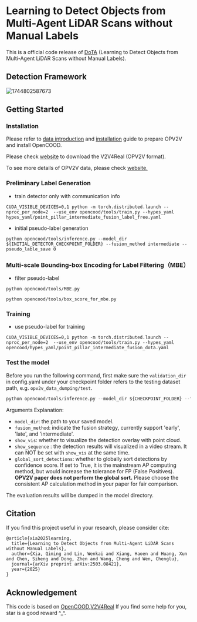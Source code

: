 # Learning to Detect Objects from Multi-Agent LiDAR Scans without Manual Labels

This is a official code release of [DoTA](https://arxiv.org/abs/2503.08421) (Learning to Detect Objects from Multi-Agent LiDAR Scans without Manual Labels). 

## Detection Framework
![1744802587673](https://github.com/user-attachments/assets/56aa59e3-4403-4722-ba1f-bc1bf222b021)

## Getting Started
### Installation
Please refer to [data introduction](https://opencood.readthedocs.io/en/latest/md_files/data_intro.html)
and [installation](https://opencood.readthedocs.io/en/latest/md_files/installation.html) guide to prepare
OPV2V and install OpenCOOD. 

Please check [website](https://research.seas.ucla.edu/mobility-lab/v2v4real/) to download the V2V4Real (OPV2V format).

To see more details of OPV2V data, please check [website.](https://mobility-lab.seas.ucla.edu/opv2v/)


###  Preliminary Label Generation
* train detector only with communication info
```shell script
CUDA_VISIBLE_DEVICES=0,1 python -m torch.distributed.launch --nproc_per_node=2  --use_env opencood/tools/train.py --hypes_yaml hypes_yaml/point_pillar_intermediate_fusion_label_free.yaml
```

* initial pseudo-label generation
```shell script
python opencood/tools/inference.py --model_dir ${INITIAL_DETECTOR_CHECKPOINT_FOLDER} --fusion_method intermediate --pseudo_lable_save 0
```

### Multi-scale Bounding-box Encoding for Label Filtering（MBE）
* filter pseudo-label
```shell script
python opencood/tools/MBE.py
```
```shell script
python opencood/tools/box_score_for_mbe.py
```
### Training
* use pseudo-label for training
```shell script
CUDA_VISIBLE_DEVICES=0,1 python -m torch.distributed.launch --nproc_per_node=2  --use_env opencood/tools/train.py --hypes_yaml opencood/hypes_yaml/point_pillar_intermediate_fusion_dota.yaml
```

### Test the model
Before you run the following command, first make sure the `validation_dir` in config.yaml under your checkpoint folder
refers to the testing dataset path, e.g. `opv2v_data_dumping/test`.

```python
python opencood/tools/inference.py --model_dir ${CHECKPOINT_FOLDER} --fusion_method ${FUSION_STRATEGY} [--show_vis] [--show_sequence]
```
Arguments Explanation:
- `model_dir`: the path to your saved model.
- `fusion_method`: indicate the fusion strategy, currently support 'early', 'late', and 'intermediate'.
- `show_vis`: whether to visualize the detection overlay with point cloud.
- `show_sequence` : the detection results will visualized in a video stream. It can NOT be set with `show_vis` at the same time.
- `global_sort_detections`: whether to globally sort detections by confidence score. If set to True, it is the mainstream AP computing method, but would increase the tolerance for FP (False Positives). **OPV2V paper does not perform the global sort.** Please choose the consistent AP calculation method in your paper for fair comparison.

The evaluation results  will be dumped in the model directory. 

## Citation
If you find this project useful in your research, please consider cite:
```
@article{xia2025learning,
  title={Learning to Detect Objects from Multi-Agent LiDAR Scans without Manual Labels},
  author={Xia, Qiming and Lin, Wenkai and Xiang, Haoen and Huang, Xun and Chen, Siheng and Dong, Zhen and Wang, Cheng and Wen, Chenglu},
  journal={arXiv preprint arXiv:2503.08421},
  year={2025}
}
```

## Acknowledgement
This code is based on [OpenCOOD](https://github.com/DerrickXuNu/OpenCOOD),[V2V4Real](https://github.com/ucla-mobility/V2V4Real)
If you find some help for you, star is a good reward ^_^.




